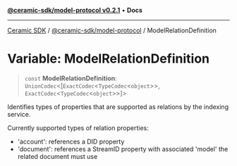 [**@ceramic-sdk/model-protocol v0.2.1**](../README.md) • **Docs**

***

[Ceramic SDK](../../../README.md) / [@ceramic-sdk/model-protocol](../README.md) / ModelRelationDefinition

# Variable: ModelRelationDefinition

> `const` **ModelRelationDefinition**: `UnionCodec`\<[`ExactCodec`\<`TypeCodec`\<`object`\>\>, `ExactCodec`\<`TypeCodec`\<`object`\>\>]\>

Identifies types of properties that are supported as relations by the indexing service.

Currently supported types of relation properties:
- 'account': references a DID property
- 'document': references a StreamID property with associated 'model' the related document must use
